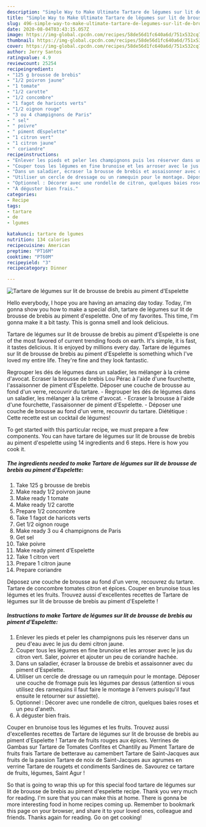 ```yaml
---
description: "Simple Way to Make Ultimate Tartare de légumes sur lit de brousse de brebis au piment d&amp;#39;Espelette"
title: "Simple Way to Make Ultimate Tartare de légumes sur lit de brousse de brebis au piment d&amp;#39;Espelette"
slug: 496-simple-way-to-make-ultimate-tartare-de-legumes-sur-lit-de-brousse-de-brebis-au-piment-d-and-39-espelette
date: 2020-08-04T03:43:15.057Z
image: https://img-global.cpcdn.com/recipes/58de56d1fc640a6d/751x532cq70/tartare-de-legumes-sur-lit-de-brousse-de-brebis-au-piment-despelette-photo-principale-de-la-recette.jpg
thumbnail: https://img-global.cpcdn.com/recipes/58de56d1fc640a6d/751x532cq70/tartare-de-legumes-sur-lit-de-brousse-de-brebis-au-piment-despelette-photo-principale-de-la-recette.jpg
cover: https://img-global.cpcdn.com/recipes/58de56d1fc640a6d/751x532cq70/tartare-de-legumes-sur-lit-de-brousse-de-brebis-au-piment-despelette-photo-principale-de-la-recette.jpg
author: Jerry Santos
ratingvalue: 4.9
reviewcount: 25254
recipeingredient:
- "125 g brousse de brebis"
- "1/2 poivron jaune"
- "1 tomate"
- "1/2 carotte"
- "1/2 concombre"
- "1 fagot de haricots verts"
- "1/2 oignon rouge"
- "3 ou 4 champignons de Paris"
- " sel"
- " poivre"
- " piment dEspelette"
- "1 citron vert"
- "1 citron jaune"
- " coriandre"
recipeinstructions:
- "Enlever les pieds et peler les champignons puis les réserver dans un peu d&#39;eau avec le jus du demi citron jaune."
- "Couper tous les légumes en fine brunoise et les arroser avec le jus du citron vert. Saler, poivrer et ajouter un peu de coriandre hachée."
- "Dans un saladier, écraser la brousse de brebis et assaisonner avec du piment d&#39;Espelette."
- "Utiliser un cercle de dressage ou un ramequin pour le montage. Déposer une couche de fromage puis les légumes par dessus (attention si vous utilisez des ramequins il faut faire le montage à l&#39;envers puisqu&#39;il faut ensuite le retourner sur assiette)."
- "Optionnel : Décorer avec une rondelle de citron, quelques baies roses et un peu d&#39;aneth."
- "À déguster bien frais."
categories:
- Recipe
tags:
- tartare
- de
- lgumes

katakunci: tartare de lgumes 
nutrition: 134 calories
recipecuisine: American
preptime: "PT16M"
cooktime: "PT60M"
recipeyield: "3"
recipecategory: Dinner

---
```



![Tartare de légumes sur lit de brousse de brebis au piment d&#39;Espelette](https://img-global.cpcdn.com/recipes/58de56d1fc640a6d/751x532cq70/tartare-de-legumes-sur-lit-de-brousse-de-brebis-au-piment-despelette-photo-principale-de-la-recette.jpg)

Hello everybody, I hope you are having an amazing day today. Today, I'm gonna show you how to make a special dish, tartare de légumes sur lit de brousse de brebis au piment d&#39;espelette. One of my favorites. This time, I'm gonna make it a bit tasty. This is gonna smell and look delicious.

Tartare de légumes sur lit de brousse de brebis au piment d&#39;Espelette is one of the most favored of current trending foods on earth. It's simple, it is fast, it tastes delicious. It is enjoyed by millions every day. Tartare de légumes sur lit de brousse de brebis au piment d&#39;Espelette is something which I've loved my entire life. They're fine and they look fantastic.

Regrouper les dés de légumes dans un saladier, les mélanger à la crème d&#39;avocat. Ecraser la brousse de brebis Lou Pérac à l&#39;aide d&#39;une fourchette, l&#39;assaisonner de piment d&#39;Espelette. Déposer une couche de brousse au fond d&#39;un verre, recouvrir du tartare. - Regrouper les dés de légumes dans un saladier, les mélanger à la crème d&#39;avocat. - Ecraser la brousse à l&#39;aide d&#39;une fourchette, l&#39;assaisonner de piment d&#39;Espelette. - Déposer une couche de brousse au fond d&#39;un verre, recouvrir du tartare. Diététique : Cette recette est un cocktail de légumes!


To get started with this particular recipe, we must prepare a few components. You can have tartare de légumes sur lit de brousse de brebis au piment d&#39;espelette using 14 ingredients and 6 steps. Here is how you cook it.

<!--inarticleads1-->

##### The ingredients needed to make Tartare de légumes sur lit de brousse de brebis au piment d&#39;Espelette:

1. Take 125 g brousse de brebis
1. Make ready 1/2 poivron jaune
1. Make ready 1 tomate
1. Make ready 1/2 carotte
1. Prepare 1/2 concombre
1. Take 1 fagot de haricots verts
1. Get 1/2 oignon rouge
1. Make ready 3 ou 4 champignons de Paris
1. Get  sel
1. Take  poivre
1. Make ready  piment d&#39;Espelette
1. Take 1 citron vert
1. Prepare 1 citron jaune
1. Prepare  coriandre


Déposez une couche de brousse au fond d&#39;un verre, recouvrez du tartare. Tartare de concombre tomates citron et épices. Couper en brunoise tous les légumes et les fruits. Trouvez aussi d&#39;excellentes recettes de Tartare de légumes sur lit de brousse de brebis au piment d&#39;Espelette ! 

<!--inarticleads2-->

##### Instructions to make Tartare de légumes sur lit de brousse de brebis au piment d&#39;Espelette:

1. Enlever les pieds et peler les champignons puis les réserver dans un peu d&#39;eau avec le jus du demi citron jaune.
1. Couper tous les légumes en fine brunoise et les arroser avec le jus du citron vert. Saler, poivrer et ajouter un peu de coriandre hachée.
1. Dans un saladier, écraser la brousse de brebis et assaisonner avec du piment d&#39;Espelette.
1. Utiliser un cercle de dressage ou un ramequin pour le montage. Déposer une couche de fromage puis les légumes par dessus (attention si vous utilisez des ramequins il faut faire le montage à l&#39;envers puisqu&#39;il faut ensuite le retourner sur assiette).
1. Optionnel : Décorer avec une rondelle de citron, quelques baies roses et un peu d&#39;aneth.
1. À déguster bien frais.


Couper en brunoise tous les légumes et les fruits. Trouvez aussi d&#39;excellentes recettes de Tartare de légumes sur lit de brousse de brebis au piment d&#39;Espelette ! Tartare de fruits rouges aux épices. Verrines de Gambas sur Tartare de Tomates Confites et Chantilly au Piment Tartare de fruits frais Tartare de betterave au camembert Tartare de Saint-Jacques aux fruits de la passion Tartare de noix de Saint-Jacques aux agrumes en verrine Tartare de rougets et condiments Sardines de. Savourez ce tartare de fruits, légumes, Saint Agur ! 

So that is going to wrap this up for this special food tartare de légumes sur lit de brousse de brebis au piment d&#39;espelette recipe. Thank you very much for reading. I'm sure that you can make this at home. There is gonna be more interesting food in home recipes coming up. Remember to bookmark this page on your browser, and share it to your loved ones, colleague and friends. Thanks again for reading. Go on get cooking!
